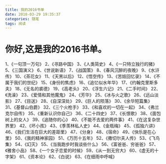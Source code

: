 ```yaml
---
title: 我的2016书单
date: 2018-03-29 19:35:37
categories: 随笔
tags: 阅读
---
```

# 你好,这是我的2016书单。
1、《一句顶一万句》
2、《寻路中国》
3、《人类简史》
4、《一只特立独行的猪》
5、《三国演义》
6、《世说新语》
7、《战国策》
8、《春风沉醉的夜晚》
9、《水浒传》
10、《茶花女》
11、《天黑以后》
12、《悟空传》
13、《苦妓回忆录》
14、《不属于我们的世纪》
15、《身份的焦虑》
16、《追忆似水年华》
17、《约翰克里斯多夫》
18、《无名的裘德》
19、《高老头》
20、《浮生六记》
21、《二手时间》
22、《洗澡》
23、《爱情和其他魔鬼》
24、《芳华》
25、《冰与火之歌》
26、《远山淡影》
27、《目送》
28、《自深深处》
29、《巨人的陨落》
30、《余华短篇集》
31、《基督山伯爵》
32、《三个火枪手》
33、《和喜欢的一切在一起》
34、《弗兰克尔自传》
35、《重新认识你自己》
36、《二十四史》
37、《长恨歌》
38、《面包树上的女人》
39、《追随你的心》
40、《不能不去爱的两件事》
41、《在这复杂世界里》
42、《坏小孩》
43、《季羡林私人史》
44、《金瓶梅》
45、《孤独六讲》
46、《我们生活在巨大的差距里》
47、《分身》
48、《宿命》
49、《快乐是在心里》
50、《我的精神家园》
51、《万历十五年》
52、《撒切尔夫人传》
53、《飞鸟集》
54、《幻灭》
55、《当我跑步时我谈些什么》
56、《富爸爸、穷爸爸》
57、《雅舍小品》
58、《一个女子恋爱的时候》
59、《从一到无穷大》
60、《虚无的十字架》
61、《资本论》
62、《白说》
63、《在细雨中呼喊》